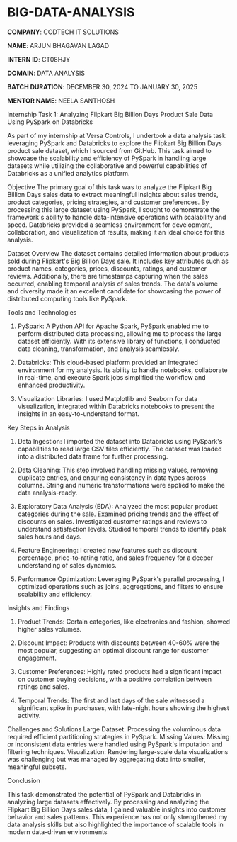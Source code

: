 # BIG-DATA-ANALYSIS

**COMPANY**: CODTECH IT SOLUTIONS

**NAME**: ARJUN BHAGAVAN LAGAD

**INTERN ID**: CT08HJY

**DOMAIN**: DATA ANALYSIS

**BATCH DURATION**: DECEMBER 30, 2024 TO JANUARY 30, 2025

**MENTOR NAME**: NEELA SANTHOSH

Internship Task 1: Analyzing Flipkart Big Billion Days Product Sale Data Using PySpark on Databricks

As part of my internship at Versa Controls, I undertook a data analysis task leveraging PySpark and Databricks to explore the Flipkart Big Billion Days product sale dataset, which I sourced from GitHub. This task aimed to showcase the scalability and efficiency of PySpark in handling large datasets while utilizing the collaborative and powerful capabilities of Databricks as a unified analytics platform.

Objective
The primary goal of this task was to analyze the Flipkart Big Billion Days sales data to extract meaningful insights about sales trends, product categories, pricing strategies, and customer preferences. By processing this large dataset using PySpark, I sought to demonstrate the framework's ability to handle data-intensive operations with scalability and speed. Databricks provided a seamless environment for development, collaboration, and visualization of results, making it an ideal choice for this analysis.

Dataset Overview
The dataset contains detailed information about products sold during Flipkart's Big Billion Days sale. It includes key attributes such as product names, categories, prices, discounts, ratings, and customer reviews. Additionally, there are timestamps capturing when the sales occurred, enabling temporal analysis of sales trends. The data's volume and diversity made it an excellent candidate for showcasing the power of distributed computing tools like PySpark.

Tools and Technologies
1. PySpark: A Python API for Apache Spark, PySpark enabled me to perform distributed data processing, allowing me to process the large dataset efficiently. With its extensive library of functions, I conducted data cleaning, transformation, and analysis seamlessly.

2. Databricks: This cloud-based platform provided an integrated environment for my analysis. Its ability to handle notebooks, collaborate in real-time, and execute Spark jobs simplified the workflow and enhanced productivity.

3. Visualization Libraries: I used Matplotlib and Seaborn for data visualization, integrated within Databricks notebooks to present the insights in an easy-to-understand format.

Key Steps in Analysis
1. Data Ingestion: I imported the dataset into Databricks using PySpark's capabilities to read large CSV files efficiently. The dataset was loaded into a distributed data frame for further processing.

2. Data Cleaning: This step involved handling missing values, removing duplicate entries, and ensuring consistency in data types across columns. String and numeric transformations were applied to make the data analysis-ready.

3. Exploratory Data Analysis (EDA):
Analyzed the most popular product categories during the sale.
Examined pricing trends and the effect of discounts on sales.
Investigated customer ratings and reviews to understand satisfaction levels.
Studied temporal trends to identify peak sales hours and days.

4. Feature Engineering: I created new features such as discount percentage, price-to-rating ratio, and sales frequency for a deeper understanding of sales dynamics.

5. Performance Optimization: Leveraging PySpark's parallel processing, I optimized operations such as joins, aggregations, and filters to ensure scalability and efficiency.

Insights and Findings
1. Product Trends: Certain categories, like electronics and fashion, showed higher sales volumes.

2. Discount Impact: Products with discounts between 40-60% were the most popular, suggesting an optimal discount range for customer engagement.

3. Customer Preferences: Highly rated products had a significant impact on customer buying decisions, with a positive correlation between ratings and sales.

4. Temporal Trends: The first and last days of the sale witnessed a significant spike in purchases, with late-night hours showing the highest activity.

Challenges and Solutions
Large Dataset: Processing the voluminous data required efficient partitioning strategies in PySpark.
Missing Values: Missing or inconsistent data entries were handled using PySpark's imputation and filtering techniques.
Visualization: Rendering large-scale data visualizations was challenging but was managed by aggregating data into smaller, meaningful subsets.

Conclusion

This task demonstrated the potential of PySpark and Databricks in analyzing large datasets effectively. By processing and analyzing the Flipkart Big Billion Days sales data, I gained valuable insights into customer behavior and sales patterns. This experience has not only strengthened my data analysis skills but also highlighted the importance of scalable tools in modern data-driven environments

